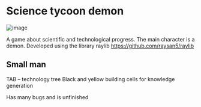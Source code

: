 # Science tycoon demon
![image](https://user-images.githubusercontent.com/118122990/233672726-5309c341-ae92-4f2c-889d-42eed1be5f4d.png)

A game about scientific and technological progress. The main character is a demon. Developed using the library raylib https://github.com/raysan5/raylib

## Small man
TAB – technology tree
Black and yellow building cells for knowledge generation

Has many bugs and is unfinished

